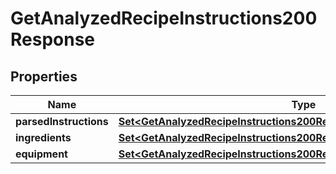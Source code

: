 

# GetAnalyzedRecipeInstructions200Response



## Properties

| Name | Type | Description | Notes |
|------------ | ------------- | ------------- | -------------|
|**parsedInstructions** | [**Set&lt;GetAnalyzedRecipeInstructions200ResponseParsedInstructionsInner&gt;**](GetAnalyzedRecipeInstructions200ResponseParsedInstructionsInner.md) |  |  |
|**ingredients** | [**Set&lt;GetAnalyzedRecipeInstructions200ResponseIngredientsInner&gt;**](GetAnalyzedRecipeInstructions200ResponseIngredientsInner.md) |  |  |
|**equipment** | [**Set&lt;GetAnalyzedRecipeInstructions200ResponseIngredientsInner&gt;**](GetAnalyzedRecipeInstructions200ResponseIngredientsInner.md) |  |  |



